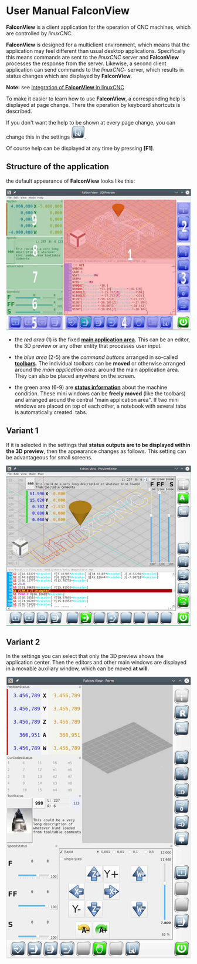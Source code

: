 # User Manual FalconView

**FalconView** is a client application for the operation of CNC machines, which are controlled by
*linuxCNC*.

**FalconView** is designed for a multiclient environment, which means that the application may feel different than usual desktop applications. Specifically this means commands are sent to the *linuxCNC* server and **FalconView** processes the response from the server.
Likewise, a second client application can send commands to the *linuxCNC*-
server, which results in status changes which are displayed by **FalconView**.

**Note:** see [Integration of **FalconView** in linuxCNC](integration)

To make it easier to learn how to use **FalconView**, a corresponding help is displayed at page change. There the operation by keyboard shortcuts
is described.

If you don't want the help to be shown at every page change, you can change this in the settings
![Settings](images/SK_Settings.png).

Of course help can be displayed at any time by pressing **[F1]**.

## Structure of the application

the default appearance of **FalconView** looks like this:

![Overview](images/FV006.jpg)

- the *red area* (1) is the fixed [**main application area**](reference).
This can be an editor, the 3D preview or any other entity that processes user input.

- the *blue area* (2-5) are the *command buttons* arranged in so-called [**toolbars**](toolbars). The individual toolbars can be **moved** or otherwise arranged around the *main application area*.
around the main application area. They can also be placed anywhere on the screen.

- the green area (6-9) are [**status information**](info) about the machine condition.
These mini windows can be **freely moved** (like the toolbars) and arranged around the central "main application area". If two mini windows are placed on top of each other, a notebook with several tabs is automatically created.
tabs.

## Variant 1

If it is selected in the settings that **status outputs are to be displayed within the
3D preview**, then the appearance changes as follows. This setting can be advantageous for small screens.

![Inline](images/FV007.jpg)

## Variant 2

In the settings you can select that only the 3D preview shows the application center. Then the editors and other main windows are displayed in a movable auxiliary window, which can be moved **at will**.

![Inline](images/FVV3.jpg)
